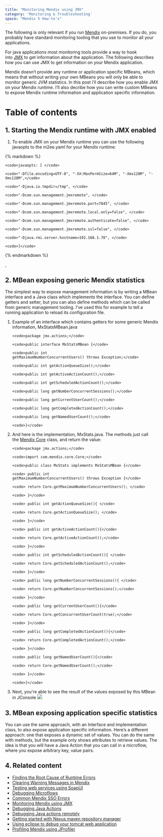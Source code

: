 ```yaml
---
title: "Monitoring Mendix using JMX"
category: 'Monitoring & Troubleshooting'
space: "Mendix 5 How-to's"
---
```


The following is only relevant if you run [Mendix](http://www.mendix.com/) on-premises. If you do, you probably have standard monitoring tooling that you use to monitor all your applications.

For java applications most monitoring tools provide a way to hook into [JMX](http://www.oracle.com/technetwork/java/javase/tech/javamanagement-140525.html) to get information about the application. The following describes how you can use JMX to get information on your Mendix application.

Mendix doesn’t provide any runtime or application specific MBeans, which means that without writing your own MBeans you will only be able to monitor generic JVM statistics. In this post i’ll describe how you enable JMX on your Mendix runtime. I’ll also decribe how you can write custom MBeans to expose Mendix runtime information and application specific information.

# Table of contents

## 1\. Starting the Mendix runtime with JMX enabled

1.  To enable JMX on your Mendix runtime you can use the following javaopts to the m2ee.yaml for your Mendix runtime:

<div class="alert alert-warning">{% markdown %}

```
<code>javaopts: [ </code>
```

```
<code>"-Dfile.encoding=UTF-8", "-XX:MaxPermSize=64M", "-Xmx128M", "-Xms128M",</code>
```

```
<code>"-Djava.io.tmpdir=/tmp", </code>
```

```
<code>"-Dcom.sun.management.jmxremote", </code>
```

```
<code>"-Dcom.sun.management.jmxremote.port=7845", </code>
```

```
<code>"-Dcom.sun.management.jmxremote.local.only=false", </code>
```

```
<code>"-Dcom.sun.management.jmxremote.authenticate=false", </code>
```

```
<code>"-Dcom.sun.management.jmxremote.ssl=false", </code>
```

```
<code>"-Djava.rmi.server.hostname=192.168.1.70", </code>
```

```
<code>]</code>
```

{% endmarkdown %}</div>

[ ](Monitoring+Mendix+using+JMX)

## 2\. MBean exposing generic Mendix statistics

The simplest way to expose management information is by writing a MBean interface and a Java class which implements the interface. You can define getters and setter, but you can also define methods which can be called from generic management tooling. I’ve used this for example to tell a running application to reload its configuration file.

1.  Example of an interface which contains getters for some generic Mendix information, MxStatsMBean.java

    ```
    <code>package jmx.actions;</code>
    ```

    ```
    <code>public interface MxStatsMBean {</code>
    ```

    ```
    <code>public int getMaximumNumberConcurrentUsers() throws Exception;</code>
    ```

    ```
    <code>public int getActionQueueSize();</code>
    ```

    ```
    <code>public int getActiveActionCount();</code>
    ```

    ```
    <code>public int getScheduledActionCount();</code>
    ```

    ```
    <code>public long getNumberConcurrentSessions();</code>
    ```

    ```
    <code>public long getCurrentUserCount();</code>
    ```

    ```
    <code>public long getCompletedActionCount();</code>
    ```

    ```
    <code>public long getNamedUserCount();</code>
    ```

    ```
    <code>}</code>
    ```

2.  And here is the implementation, MxStats.java. The methods just call the [Mendix Core](http://apidocs.mendix.com/4/runtime/classcom_1_1mendix_1_1core_1_1_core.html) class, and return the value:

    ```
    <code>package jmx.actions;</code>
    ```

    ```
    <code>import com.mendix.core.Core;</code>
    ```

    ```
    <code>public class MxStats implements MxStatsMBean {</code>
    ```

    ```
    <code> public int getMaximumNumberConcurrentUsers() throws Exception {</code>
    ```

    ```
    <code> return Core.getMaximumNumberConcurrentUsers(); </code>
    ```

    ```
    <code> }</code>
    ```

    ```
    <code> public int getActionQueueSize(){ </code>
    ```

    ```
    <code> return Core.getActionQueueSize(); </code>
    ```

    ```
    <code> }</code>
    ```

    ```
    <code> public int getActiveActionCount(){</code>
    ```

    ```
    <code> return Core.getActiveActionCount();</code>
    ```

    ```
    <code> }</code>
    ```

    ```
    <code> public int getScheduledActionCount(){ </code>
    ```

    ```
    <code> return Core.getScheduledActionCount();</code>
    ```

    ```
    <code> }</code>
    ```

    ```
    <code> public long getNumberConcurrentSessions(){ </code>
    ```

    ```
    <code> return Core.getNumberConcurrentSessions();</code>
    ```

    ```
    <code> }</code>
    ```

    ```
    <code> public long getCurrentUserCount(){</code>
    ```

    ```
    <code> return Core.getConcurrentUserCount(true);</code>
    ```

    ```
    <code> }</code>
    ```

    ```
    <code> public long getCompletedActionCount(){</code>
    ```

    ```
    <code> return Core.getCompletedActionCount();</code>
    ```

    ```
    <code> }</code>
    ```

    ```
    <code> public long getNamedUserCount(){</code>
    ```

    ```
    <code> return Core.getNamedUserCount();</code>
    ```

    ```
    <code> }</code>
    ```

    ```
    <code>}</code>
    ```

3.  Next, you're able to see the result of the values exposed by this MBean in JConsole
    ![](attachments/8782836/8946090.png)

## 3\. MBean exposing application specific statistics

You can use the same approach, with an Interface and implementation class, to also expose application specific information. Here’s a different approach: one that exposes a dynamic set of values. You can do the same with methods, but the example only shows attributes to retrieve values.
The idea is that you will have a Java Action that you can call in a microflow, where you expose arbitrary key, value pairs.

## 4\. Related content

*   [Finding the Root Cause of Runtime Errors](Finding+the+Root+Cause+of+Runtime+Errors)
*   [Clearing Warning Messages in Mendix](Clearing+Warning+Messages+in+Mendix)
*   [Testing web services using SoapUI](Testing+web+services+using+SoapUI)
*   [Debugging Microflows](Debugging+Microflows)
*   [Common Mendix SSO Errors](Common+Mendix+SSO+Errors)
*   [Monitoring Mendix using JMX](Monitoring+Mendix+using+JMX)
*   [Debugging Java Actions](Debugging+Java+Actions)
*   [Debugging Java actions remotely](Debugging+Java+actions+remotely)
*   [Getting started with Nexus maven repository manager](http://www.andrejkoelewijn.com/blog/2010/03/09/getting-started-with-nexus-maven-repository-manager/)
*   [Using eclipse to debug your tomcat web application](http://www.andrejkoelewijn.com/blog/2003/10/23/using-eclipse-to-debug-your-tomcat-web-application/)
*   [Profiling Mendix using JProfiler](http://www.andrejkoelewijn.com/blog/2014/01/15/profiling-mendix-using-jprofiler/)
